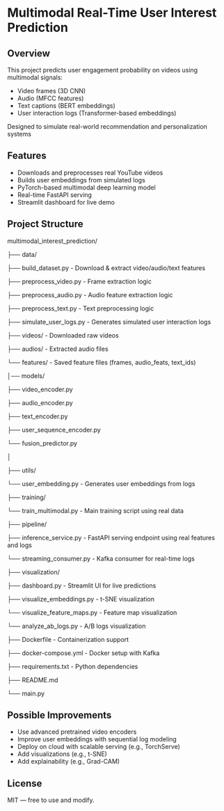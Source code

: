 # Multimodal Real-Time User Interest Prediction

## Overview
This project predicts user engagement probability on videos using multimodal signals:
- Video frames (3D CNN)
- Audio (MFCC features)
- Text captions (BERT embeddings)
- User interaction logs (Transformer-based embeddings)

Designed to simulate real-world recommendation and personalization systems

## Features
- Downloads and preprocesses real YouTube videos
- Builds user embeddings from simulated logs
- PyTorch-based multimodal deep learning model
- Real-time FastAPI serving
- Streamlit dashboard for live demo

## Project Structure
multimodal_interest_prediction/

├── data/

   ├── build_dataset.py          - Download & extract video/audio/text features

   ├── preprocess_video.py       - Frame extraction logic

   ├── preprocess_audio.py       - Audio feature extraction logic

   ├── preprocess_text.py        - Text preprocessing logic

   ├── simulate_user_logs.py     - Generates simulated user interaction logs

   ├── videos/                   - Downloaded raw videos

   ├── audios/                   - Extracted audio files

   └── features/                 - Saved feature files (frames, audio_feats, text_ids)



│── models/

   ├── video_encoder.py

   ├── audio_encoder.py

   ├── text_encoder.py

   ├── user_sequence_encoder.py

   └── fusion_predictor.py

│

├── utils/

   └── user_embedding.py        - Generates user embeddings from logs



├── training/

   └── train_multimodal.py      - Main training script using real data



├── pipeline/

   ├── inference_service.py     - FastAPI serving endpoint using real features and logs

   └── streaming_consumer.py    - Kafka consumer for real-time logs



├── visualization/

   ├── dashboard.py             - Streamlit UI for live predictions

   ├── visualize_embeddings.py  - t-SNE visualization

   └── visualize_feature_maps.py - Feature map visualization

   └── analyze_ab_logs.py       - A/B logs visualization



├── Dockerfile                   - Containerization support

├── docker-compose.yml           - Docker setup with Kafka

├── requirements.txt            - Python dependencies

├── README.md                   

└── main.py                     

## Possible Improvements
- Use advanced pretrained video encoders
- Improve user embeddings with sequential log modeling
- Deploy on cloud with scalable serving (e.g., TorchServe)
- Add visualizations (e.g., t-SNE)
- Add explainability (e.g., Grad-CAM)

## License
MIT — free to use and modify.
